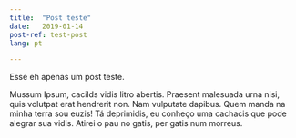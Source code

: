 ```yaml
---
title:  "Post teste"
date:   2019-01-14
post-ref: test-post
lang: pt

---
```

Esse eh apenas um post teste.

Mussum Ipsum, cacilds vidis litro abertis. Praesent malesuada urna nisi, quis volutpat erat hendrerit non. Nam vulputate dapibus. Quem manda na minha terra sou euzis! Tá deprimidis, eu conheço uma cachacis que pode alegrar sua vidis. Atirei o pau no gatis, per gatis num morreus.
